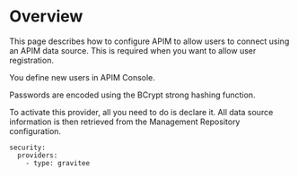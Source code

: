 # Overview

This page describes how to configure APIM to allow users to connect
using an APIM data source. This is required when you want to allow user
registration.

You define new users in APIM Console.

Passwords are encoded using the BCrypt strong hashing function.

To activate this provider, all you need to do is declare it. All data
source information is then retrieved from the Management Repository
configuration.

    security:
      providers:
        - type: gravitee
